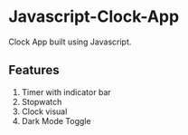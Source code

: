 # Javascript-Clock-App
Clock App built using Javascript.

## Features
1. Timer with indicator bar
2. Stopwatch
3. Clock visual
4. Dark Mode Toggle
